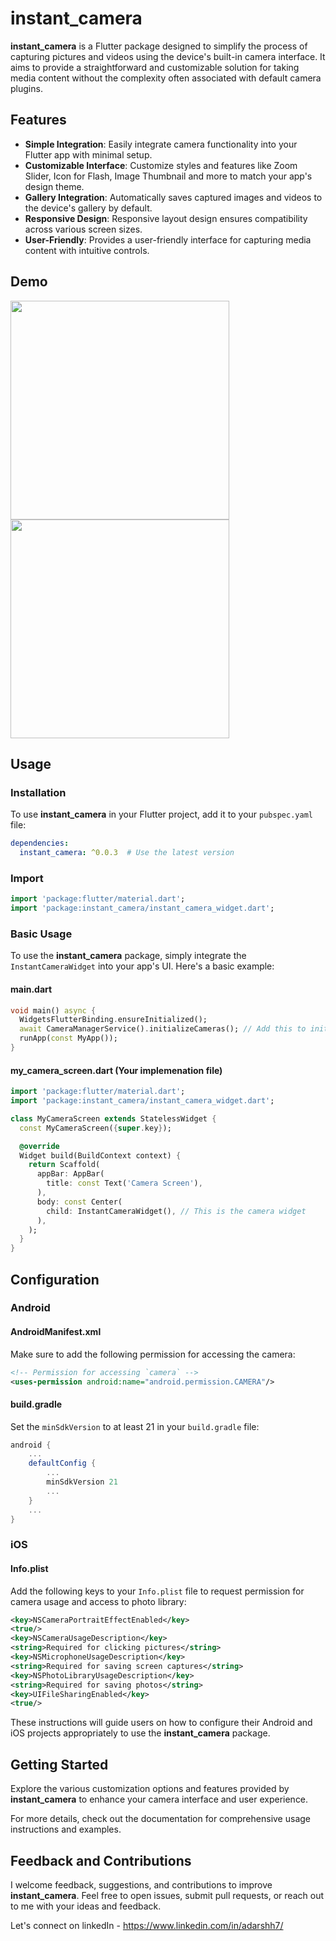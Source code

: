 # instant_camera

**instant_camera** is a Flutter package designed to simplify the process of capturing pictures and videos using the device's built-in camera interface. It aims to provide a straightforward and customizable solution for taking media content without the complexity often associated with default camera plugins.


## Features

- **Simple Integration**: Easily integrate camera functionality into your Flutter app with minimal setup.
- **Customizable Interface**: Customize styles and features like Zoom Slider, Icon for Flash, Image Thumbnail and more to match your app's design theme.
- **Gallery Integration**: Automatically saves captured images and videos to the device's gallery by default.
- **Responsive Design**: Responsive layout design ensures compatibility across various screen sizes.
- **User-Friendly**: Provides a user-friendly interface for capturing media content with intuitive controls.


## Demo

<img src="https://github.com/deb-sahu/instant_camera/assets/117360930/4cb17f75-2172-48f3-a9c2-292305fcd78b" width="350">

<img src="https://github.com/deb-sahu/instant_camera/assets/117360930/10381cb6-22e7-4124-87f2-6f703ee1598d" width="350">


## Usage

### Installation

To use **instant_camera** in your Flutter project, add it to your `pubspec.yaml` file:

```yaml
dependencies:
  instant_camera: ^0.0.3  # Use the latest version
```

### Import

```dart
import 'package:flutter/material.dart';
import 'package:instant_camera/instant_camera_widget.dart';
```

### Basic Usage
To use the **instant_camera** package, simply integrate the `InstantCameraWidget` into your app's UI. Here's a basic example:

#### main.dart
```dart
void main() async {
  WidgetsFlutterBinding.ensureInitialized();
  await CameraManagerService().initializeCameras(); // Add this to initialize your device cameras
  runApp(const MyApp());
}
```

#### my_camera_screen.dart (Your implemenation file)
```dart
import 'package:flutter/material.dart';
import 'package:instant_camera/instant_camera_widget.dart';

class MyCameraScreen extends StatelessWidget {
  const MyCameraScreen({super.key});

  @override
  Widget build(BuildContext context) {
    return Scaffold(
      appBar: AppBar(
        title: const Text('Camera Screen'),
      ),
      body: const Center(
        child: InstantCameraWidget(), // This is the camera widget
      ),
    );
  }
}
```

## Configuration

### Android

#### AndroidManifest.xml
Make sure to add the following permission for accessing the camera:

```xml
<!-- Permission for accessing `camera` -->
<uses-permission android:name="android.permission.CAMERA"/>
```

#### build.gradle
Set the `minSdkVersion` to at least 21 in your `build.gradle` file:

```groovy
android {
    ...
    defaultConfig {
        ...
        minSdkVersion 21
        ...
    }
    ...
}
```

### iOS

#### Info.plist
Add the following keys to your `Info.plist` file to request permission for camera usage and access to photo library:

```xml
<key>NSCameraPortraitEffectEnabled</key>
<true/>
<key>NSCameraUsageDescription</key>
<string>Required for clicking pictures</string>
<key>NSMicrophoneUsageDescription</key>
<string>Required for saving screen captures</string>
<key>NSPhotoLibraryUsageDescription</key>
<string>Required for saving photos</string>
<key>UIFileSharingEnabled</key>
<true/>
```

These instructions will guide users on how to configure their Android and iOS projects appropriately to use the **instant_camera** package.


## Getting Started
Explore the various customization options and features provided by **instant_camera** to enhance your camera interface and user experience.

For more details, check out the documentation for comprehensive usage instructions and examples.

## Feedback and Contributions
I welcome feedback, suggestions, and contributions to improve **instant_camera**. Feel free to open issues, submit pull requests, or reach out to me with your ideas and feedback.

Let's connect on linkedIn - https://www.linkedin.com/in/adarshh7/


